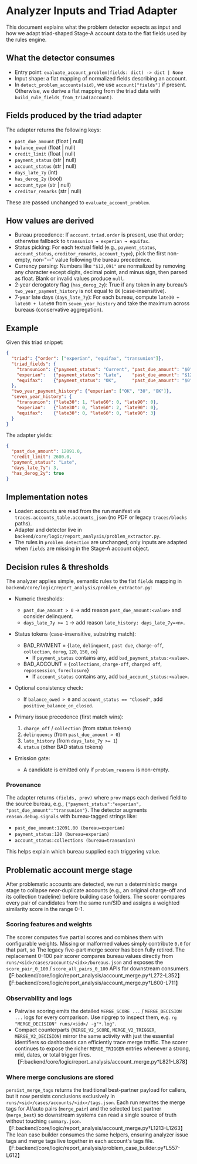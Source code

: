 # Analyzer Inputs and Triad Adapter

This document explains what the problem detector expects as input and how we
adapt triad-shaped Stage‑A account data to the flat fields used by the rules
engine.

## What the detector consumes

- Entry point: `evaluate_account_problem(fields: dict) -> dict | None`
- Input shape: a flat mapping of normalized fields describing an account.
- In `detect_problem_accounts(sid)`, we use `account["fields"]` if present.
  Otherwise, we derive a flat mapping from the triad data with
  `build_rule_fields_from_triad(account)`.

## Fields produced by the triad adapter

The adapter returns the following keys:

- `past_due_amount` (float | null)
- `balance_owed` (float | null)
- `credit_limit` (float | null)
- `payment_status` (str | null)
- `account_status` (str | null)
- `days_late_7y` (int)
- `has_derog_2y` (bool)
- `account_type` (str | null)
- `creditor_remarks` (str | null)

These are passed unchanged to `evaluate_account_problem`.

## How values are derived

- Bureau precedence: If `account.triad.order` is present, use that
  order; otherwise fallback to `transunion → experian → equifax`.
- Status picking: For each textual field (e.g., `payment_status`,
  `account_status`, `creditor_remarks`, `account_type`), pick the first
  non-empty, non-"--" value following the bureau precedence.
- Currency parsing: Numbers like `"$12,091"` are normalized by removing
  any character except digits, decimal point, and minus sign, then parsed
  as float. Blank or invalid values produce `null`.
- 2‑year derogatory flag (`has_derog_2y`): True if any token in any
  bureau’s `two_year_payment_history` is not equal to `OK` (case-insensitive).
- 7‑year late days (`days_late_7y`): For each bureau, compute
  `late30 + late60 + late90` from `seven_year_history` and take the
  maximum across bureaus (conservative aggregation).

## Example

Given this triad snippet:

```json
{
  "triad": {"order": ["experian", "equifax", "transunion"]},
  "triad_fields": {
    "transunion": {"payment_status": "Current", "past_due_amount": "$0", "credit_limit": "$2,500"},
    "experian":   {"payment_status": "Late",    "past_due_amount": "$12,091", "credit_limit": "$2,600"},
    "equifax":    {"payment_status": "OK",      "past_due_amount": "$0", "credit_limit": "$2,700"}
  },
  "two_year_payment_history": {"experian": ["OK", "30", "OK"]},
  "seven_year_history": {
    "transunion": {"late30": 1, "late60": 0, "late90": 0},
    "experian":   {"late30": 0, "late60": 2, "late90": 0},
    "equifax":    {"late30": 0, "late60": 0, "late90": 3}
  }
}
```

The adapter yields:

```json
{
  "past_due_amount": 12091.0,
  "credit_limit": 2600.0,
  "payment_status": "Late",
  "days_late_7y": 3,
  "has_derog_2y": true
}
```

## Implementation notes

- Loader: accounts are read from the run manifest via
  `traces.accounts_table.accounts_json` (no PDF or legacy `traces/blocks` paths).
- Adapter and detector live in
  `backend/core/logic/report_analysis/problem_extractor.py`.
- The rules in `problem_detection` are unchanged; only inputs are adapted when
  `fields` are missing in the Stage‑A account object.

## Decision rules & thresholds

The analyzer applies simple, semantic rules to the flat `fields` mapping in
`backend/core/logic/report_analysis/problem_extractor.py`:

- Numeric thresholds:
  - `past_due_amount > 0` → add reason `past_due_amount:<value>` and consider delinquent.
  - `days_late_7y >= 1` → add reason `late_history: days_late_7y=<n>`.

- Status tokens (case-insensitive, substring match):
  - BAD_PAYMENT = {`late`, `delinquent`, `past due`, `charge-off`, `collection`, `derog`, `120`, `150`, `co`}
    - If `payment_status` contains any, add `bad_payment_status:<value>`.
  - BAD_ACCOUNT = {`collections`, `charge-off`, `charged off`, `repossession`, `foreclosure`}
    - If `account_status` contains any, add `bad_account_status:<value>`.

- Optional consistency check:
  - If `balance_owed > 0` and `account_status == "Closed"`, add `positive_balance_on_closed`.

- Primary issue precedence (first match wins):
  1) `charge_off` / `collection` (from status tokens)
  2) `delinquency` (from `past_due_amount > 0`)
  3) `late_history` (from `days_late_7y >= 1`)
  4) `status` (other BAD status tokens)

- Emission gate:
  - A candidate is emitted only if `problem_reasons` is non-empty.

### Provenance

The adapter returns `(fields, prov)` where `prov` maps each derived field to the
source bureau, e.g., `{"payment_status":"experian", "past_due_amount":"transunion"}`.
The detector augments `reason.debug.signals` with bureau-tagged strings like:

- `past_due_amount:12091.00 (bureau=experian)`
- `payment_status:120 (bureau=experian)`
- `account_status:collections (bureau=transunion)`

This helps explain which bureau supplied each triggering value.

## Problematic account merge stage

After problematic accounts are detected, we run a deterministic merge stage
to collapse near-duplicate accounts (e.g., an original charge-off and its
collection tradeline) before building case folders. The scorer compares every
pair of candidates from the same run/SID and assigns a weighted similarity
score in the range 0–1.

### Scoring features and weights

The scorer computes five partial scores and combines them with configurable
weights. Missing or malformed values simply contribute `0.0` for that part, so
The legacy five-part merge scorer has been fully retired. The replacement
0–100 pair scorer compares bureau values directly from
`runs/<sid>/cases/accounts/<idx>/bureaus.json` and exposes the
`score_pair_0_100` / `score_all_pairs_0_100` APIs for downstream
consumers.【F:backend/core/logic/report_analysis/account_merge.py†L272-L352】【F:backend/core/logic/report_analysis/account_merge.py†L600-L711】

### Observability and logs

- Pairwise scoring emits the detailed `MERGE_SCORE ...` / `MERGE_DECISION ...`
  logs for every comparison. Use ripgrep to inspect them, e.g. `rg
  "MERGE_DECISION" runs/<sid>/ -g"*.log"`.
- Compact counterparts (`MERGE_V2_SCORE`, `MERGE_V2_TRIGGER`,
  `MERGE_V2_DECISION`) mirror the same activity with just the essential
  identifiers so dashboards can efficiently trace merge traffic. The
  scorer continues to expose the richer `MERGE_TRIGGER` entries whenever a
  strong, mid, dates, or total trigger fires.【F:backend/core/logic/report_analysis/account_merge.py†L821-L878】

### Where merge conclusions are stored

`persist_merge_tags` returns the traditional best-partner payload for
callers, but it now persists conclusions exclusively in
`runs/<sid>/cases/accounts/<idx>/tags.json`. Each run rewrites the merge
tags for AI/auto pairs (`merge_pair`) and the selected best partner
(`merge_best`) so downstream systems can read a single source of truth
without touching `summary.json`.【F:backend/core/logic/report_analysis/account_merge.py†L1213-L1263】 The lean case builder consumes the
same helpers, ensuring analyzer issue tags and merge tags live together in
each account's tags file.【F:backend/core/logic/report_analysis/problem_case_builder.py†L557-L612】
